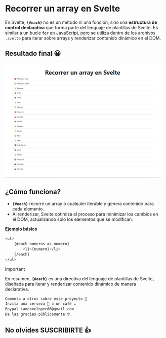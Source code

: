 # Recorrer un array en Svelte

En Svelte, **`{#each}`** no es un método ni una función, sino una **estructura de control declarativa** que forma parte del lenguaje de plantillas de Svelte.
Es similar a un bucle **`for`** en JavaScript, pero se utiliza dentro de los archivos `.svelte` para iterar sobre arrays y renderizar contenido dinámico en el DOM.


## Resultado final 😀

![Contador con Svelte](https://raw.githubusercontent.com/urian121/imagenes-proyectos-github/refs/heads/master/recorrer-array-en-svelte.png)


## ¿Cómo funciona?

- **`{#each}`** recorre un array o cualquier iterable y genera contenido para cada elemento.
- Al renderizar, Svelte optimiza el proceso para minimizar los cambios en el DOM, actualizando solo los elementos que se modifican.

**Ejemplo básico**
<script>
    let numeros = [1, 2, 3, 4, 5];
</script>

```bash
<ul>
    {#each numeros as numero}
        <li>{numero}</li>
    {/each}
</ul>
```

> [!IMPORTANT]
> En resumen, **`{#each}`** es una directiva del lenguaje de plantillas de Svelte, diseñada para iterar y renderizar contenido dinámico de manera declarativa.


```bash
Comenta a otros sobre este proyecto 📢
Invita una cerveza 🍺 o un café ☕
Paypal iamdeveloper86@gmail.com
Da las gracias públicamente 🤓.
```

## No olvides SUSCRIBIRTE 👍
